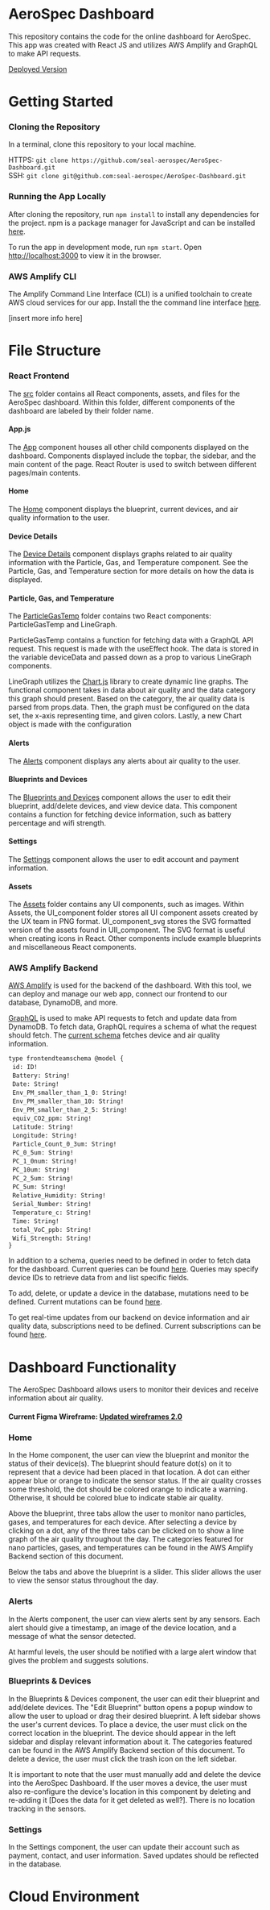 # AeroSpec Dashboard

This repository contains the code for the online dashboard for AeroSpec. This app was created with React JS and utilizes AWS Amplify and GraphQL to make API requests.

[Deployed Version](https://main.d82284rw2hq6k.amplifyapp.com/home)

# Getting Started

### Cloning the Repository

In a terminal, clone this repository to your local machine.

HTTPS: `git clone https://github.com/seal-aerospec/AeroSpec-Dashboard.git`\
SSH: `git clone git@github.com:seal-aerospec/AeroSpec-Dashboard.git`

### Running the App Locally

After cloning the repository, run `npm install` to install any dependencies for the project. npm is a package manager for JavaScript and can be installed [here](https://www.npmjs.com/get-npm).

To run the app in development mode, run `npm start`. Open [http://localhost:3000](http://localhost:3000) to view it in the browser.

### AWS Amplify CLI

The Amplify Command Line Interface (CLI) is a unified toolchain to create AWS cloud services for our app. Install the the command line interface [here](https://docs.amplify.aws/cli/start/install).

[insert more info here]

# File Structure

### React Frontend

The [src](https://github.com/seal-aerospec/AeroSpec-Dashboard/tree/main/src) folder contains all React components, assets, and files for the AeroSpec dashboard. Within this folder, different components of the dashboard are labeled by their folder name. 

#### App.js

The [App](https://github.com/seal-aerospec/AeroSpec-Dashboard/blob/main/src/App.js) component houses all other child components displayed on the dashboard. Components displayed include the topbar, the sidebar, and the main content of the page. React Router is used to switch between different pages/main contents.

#### Home

The [Home](https://github.com/seal-aerospec/AeroSpec-Dashboard/blob/main/src/Dashboard/Home/index.js) component displays the blueprint, current devices, and air quality information to the user. 

#### Device Details

The [Device Details](https://github.com/seal-aerospec/AeroSpec-Dashboard/tree/main/src/Dashboard/Home/DeviceDetails) component displays graphs related to air quality information with the Particle, Gas, and Temperature component. See the Particle, Gas, and Temperature section for more details on how the data is displayed.

#### Particle, Gas, and Temperature

The [ParticleGasTemp](https://github.com/seal-aerospec/AeroSpec-Dashboard/tree/main/src/Dashboard/Home/ParticleGasTemp) folder contains two React components: ParticleGasTemp and LineGraph. 

ParticleGasTemp contains a function for fetching data with a GraphQL API request. This request is made with the useEffect hook. The data is stored in the variable deviceData and passed down as a prop to various LineGraph components.

LineGraph utilizes the [Chart.js](https://www.chartjs.org/) library to create dynamic line graphs. The functional component takes in data about air quality and the data category this graph should present. Based on the category, the air quality data is parsed from props.data. Then, the graph must be configured on the data set, the x-axis representing time, and given colors. Lastly, a new Chart object is made with the configuration

#### Alerts

The [Alerts](https://github.com/seal-aerospec/AeroSpec-Dashboard/tree/main/src/Dashboard/Alerts) component displays any alerts about air quality to the user.

#### Blueprints and Devices

The [Blueprints and Devices](https://github.com/seal-aerospec/AeroSpec-Dashboard/tree/main/src/Dashboard/BlueprintsAndDevices) component allows the user to edit their blueprint, add/delete devices, and view device data. This component contains a function for fetching device information, such as battery percentage and wifi strength.

#### Settings

The [Settings](https://github.com/seal-aerospec/AeroSpec-Dashboard/tree/main/src/Dashboard/Settings) component allows the user to edit account and payment information.

#### Assets

The [Assets](https://github.com/seal-aerospec/AeroSpec-Dashboard/blob/main/src/Dashboard/assets) folder contains any UI components, such as images. Within Assets, the UI_component folder stores all UI component assets created by the UX team in PNG format. UI_component_svg stores the SVG formatted version of the assets found in UII_component. The SVG format is useful when creating icons in React. Other components include example blueprints and miscellaneous React components.

### AWS Amplify Backend

[AWS Amplify](https://aws.amazon.com/amplify/) is used for the backend of the dashboard. With this tool, we can deploy and manage our web app, connect our frontend to our database, DynamoDB, and more.

[GraphQL](https://graphql.org/) is used to make API requests to fetch and update data from DynamoDB. To fetch data, GraphQL requires a schema of what the request should fetch. The [current schema](https://github.com/seal-aerospec/AeroSpec-Dashboard/blob/main/amplify/backend/api/aerospecdashboard/schema.graphql) fetches device and air quality information. 

 `type frontendteamschema @model {`\
	&nbsp;&nbsp;`id: ID!`\
  &nbsp;&nbsp;`Battery: String!`\
  &nbsp;&nbsp;`Date: String!`\
  &nbsp;&nbsp;`Env_PM_smaller_than_1_0: String!`\
  &nbsp;&nbsp;`Env_PM_smaller_than_10: String!`\
  &nbsp;&nbsp;`Env_PM_smaller_than_2_5: String!`\
  &nbsp;&nbsp;`equiv_CO2_ppm: String!`\
  &nbsp;&nbsp;`Latitude: String!`\
  &nbsp;&nbsp;`Longitude: String!`\
  &nbsp;&nbsp;`Particle_Count_0_3um: String!`\
  &nbsp;&nbsp;`PC_0_5um: String!`\
  &nbsp;&nbsp;`PC_1_0num: String!`\
  &nbsp;&nbsp;`PC_10um: String!`\
  &nbsp;&nbsp;`PC_2_5um: String!`\
  &nbsp;&nbsp;`PC_5um: String!`\
  &nbsp;&nbsp;`Relative_Humidity: String!`\
  &nbsp;&nbsp;`Serial_Number: String!`\
  &nbsp;&nbsp;`Temperature_c: String!`\
  &nbsp;&nbsp;`Time: String!`\
  &nbsp;&nbsp;`total_VoC_ppb: String!`\
  &nbsp;&nbsp;`Wifi_Strength: String!`\
`}`

In addition to a schema, queries need to be defined in order to fetch data for the dashboard. Current queries can be found [here](https://github.com/seal-aerospec/AeroSpec-Dashboard/blob/main/src/graphql/queries.js). Queries may specify device IDs to retrieve data from and list specific fields.

To add, delete, or update a device in the database, mutations need to be defined. Current mutations can be found [here](https://github.com/seal-aerospec/AeroSpec-Dashboard/blob/main/readme/src/graphql/mutations.js).

To get real-time updates from our backend on device information and air quality data, subscriptions need to be defined. Current subscriptions can be found [here](https://github.com/seal-aerospec/AeroSpec-Dashboard/blob/main/readme/src/graphql/subscriptions.js).

# Dashboard Functionality

The AeroSpec Dashboard allows users to monitor their devices and receive information about air quality. 

#### Current Figma Wireframe: [Updated wireframes 2.0](https://www.figma.com/file/RujMwMkt23v33BYChcnD0R/AeroSpec-Wireframes)

### Home

In the Home component, the user can view the blueprint and monitor the status of their device(s). The blueprint should feature dot(s) on it to represent that a device had been placed in that location. A dot can either appear blue or orange to indicate the sensor status. If the air quality crosses some threshold, the dot should be colored orange to indicate a warning. Otherwise, it should be colored blue to indicate stable air quality. 

Above the blueprint, three tabs allow the user to monitor nano particles, gases, and temperatures for each device. After selecting a device by clicking on a dot, any of the three tabs can be clicked on to show a line graph of the air quality throughout the day. The categories featured for nano particles, gases, and temperatures can be found in the AWS Amplify Backend section of this document.

Below the tabs and above the blueprint is a slider. This slider allows the user to view the sensor status throughout the day. 

### Alerts

In the Alerts component, the user can view alerts sent by any sensors. Each alert should give a timestamp, an image of the device location, and a message of what the sensor detected. 

At harmful levels, the user should be notified with a large alert window that gives the problem and suggests solutions.

### Blueprints & Devices

In the Blueprints & Devices component, the user can edit their blueprint and add/delete devices. The "Edit Blueprint" button opens a popup window to allow the user to upload or drag their desired blueprint. A left sidebar shows the user's current devices. To place a device, the user must click on the correct location in the blueprint. The device should appear in the left sidebar and display relevant information about it. The categories featured can be found in the AWS Amplify Backend section of this document. To delete a device, the user must click the trash icon on the left sidebar.

It is important to note that the user must manually add and delete the device into the AeroSpec Dashboard. If the user moves a device, the user must also re-configure the device's location in this component by deleting and re-adding it [Does the data for it get deleted as well?]. There is no location tracking in the sensors.

### Settings

In the Settings component, the user can update their account such as payment, contact, and user information. Saved updates should be reflected in the database.

# Cloud Environment

